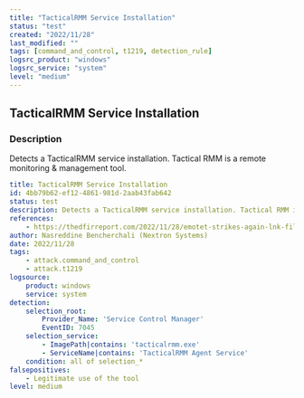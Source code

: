 ```yaml
---
title: "TacticalRMM Service Installation"
status: "test"
created: "2022/11/28"
last_modified: ""
tags: [command_and_control, t1219, detection_rule]
logsrc_product: "windows"
logsrc_service: "system"
level: "medium"
---
```


## TacticalRMM Service Installation

### Description

Detects a TacticalRMM service installation. Tactical RMM is a remote monitoring & management tool.

```yml
title: TacticalRMM Service Installation
id: 4bb79b62-ef12-4861-981d-2aab43fab642
status: test
description: Detects a TacticalRMM service installation. Tactical RMM is a remote monitoring & management tool.
references:
    - https://thedfirreport.com/2022/11/28/emotet-strikes-again-lnk-file-leads-to-domain-wide-ransomware/
author: Nasreddine Bencherchali (Nextron Systems)
date: 2022/11/28
tags:
    - attack.command_and_control
    - attack.t1219
logsource:
    product: windows
    service: system
detection:
    selection_root:
        Provider_Name: 'Service Control Manager'
        EventID: 7045
    selection_service:
        - ImagePath|contains: 'tacticalrmm.exe'
        - ServiceName|contains: 'TacticalRMM Agent Service'
    condition: all of selection_*
falsepositives:
    - Legitimate use of the tool
level: medium

```
